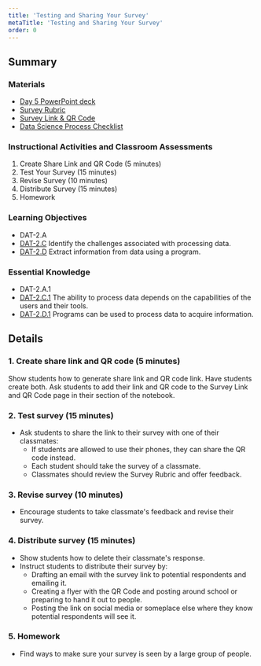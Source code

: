 ```yaml
---
title: 'Testing and Sharing Your Survey'
metaTitle: 'Testing and Sharing Your Survey'
order: 0
---
```


## Summary

### Materials

* [Day 5 PowerPoint deck]()
* [Survey Rubric]()
* [Survey Link & QR Code]()
* [Data Science Process Checklist]()

### Instructional Activities and Classroom Assessments

1. Create Share Link and QR Code (5 minutes)
2. Test Your Survey (15 minutes)
3. Revise Survey (10 minutes)
4. Distribute Survey (15 minutes)
5. Homework

### Learning Objectives 

* DAT-2.A
* [DAT-2.C]() Identify the challenges associated with processing data.
* [DAT-2.D]() Extract information from data using a program.

### Essential Knowledge

* DAT-2.A.1
* [DAT-2.C.1]() The ability to process data depends on the capabilities of the users and their tools.
* [DAT-2.D.1]() Programs can be used to process data to acquire information.

## Details

### 1. Create share link and QR code (5 minutes) 

Show students how to generate share link and QR code link.
Have students create both.
Ask students to add their link and QR code to the Survey Link and QR Code page in their section of the notebook.

### 2. Test survey (15 minutes) 

* Ask students to share the link to their survey with one of their classmates:
    * If students are allowed to use their phones, they can share the QR code instead.
    * Each student should take the survey of a classmate.
    * Classmates should review the Survey Rubric and offer feedback.

### 3. Revise survey (10 minutes)

* Encourage students to take classmate's feedback and revise their survey.

### 4. Distribute survey (15 minutes) 

* Show students how to delete their classmate's response.
* Instruct students to distribute their survey by:
    * Drafting an email with the survey link to potential respondents and emailing it.
    * Creating a flyer with the QR Code and posting around school or preparing to hand it out to people.
    * Posting the link on social media or someplace else where they know potential respondents will see it.

### 5. Homework

* Find ways to make sure your survey is seen by a large group of people.